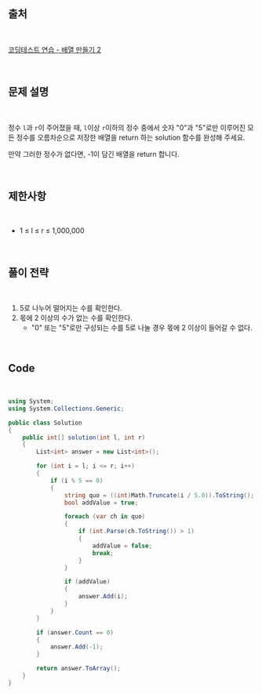 ## 출처

<br>

[코딩테스트 연습 - 배열 만들기 2](https://school.programmers.co.kr/learn/courses/30/lessons/181921)

<br>

## 문제 설명

<br>

정수 `l`과 `r`이 주어졌을 때, `l`이상 `r`이하의 정수 중에서 숫자 "0"과 "5"로만 이루어진 모든 정수를 오름차순으로 저장한 배열을 return 하는 solution 함수를 완성해 주세요.

만약 그러한 정수가 없다면, -1이 담긴 배열을 return 합니다.

<br>

## 제한사항

<br>

- 1 ≤ l ≤ r ≤ 1,000,000

<br>

## 풀이 전략

<br>

1. 5로 나누어 떨어지는 수를 확인한다.
2. 몫에 2 이상의 수가 없는 수를 확인한다.
    - "0" 또는 "5"로만 구성되는 수를 5로 나눌 경우 몫에 2 이상이 들어갈 수 없다.
 
<br>

## Code

<br>

```cs
using System;
using System.Collections.Generic;

public class Solution
{
    public int[] solution(int l, int r)
    {
        List<int> answer = new List<int>();

        for (int i = l; i <= r; i++)
        {
            if (i % 5 == 0)
            {
                string quo = ((int)Math.Truncate(i / 5.0)).ToString();
                bool addValue = true;

                foreach (var ch in quo)
                {
                    if (int.Parse(ch.ToString()) > 1)
                    {
                        addValue = false;
                        break;
                    }
                }

                if (addValue)
                {
                    answer.Add(i);
                }
            }
        }

        if (answer.Count == 0)
        {
            answer.Add(-1);
        }

        return answer.ToArray();
    }
}
```